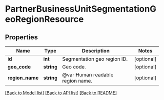 # PartnerBusinessUnitSegmentationGeoRegionResource

## Properties
Name | Type | Description | Notes
------------ | ------------- | ------------- | -------------
**id** | **int** | Segmentation geo region ID. | [optional] 
**geo_code** | **string** | Geo code. | [optional] 
**region_name** | **string** | @var Human readable region name. | [optional] 

[[Back to Model list]](../README.md#documentation-for-models) [[Back to API list]](../README.md#documentation-for-api-endpoints) [[Back to README]](../README.md)


